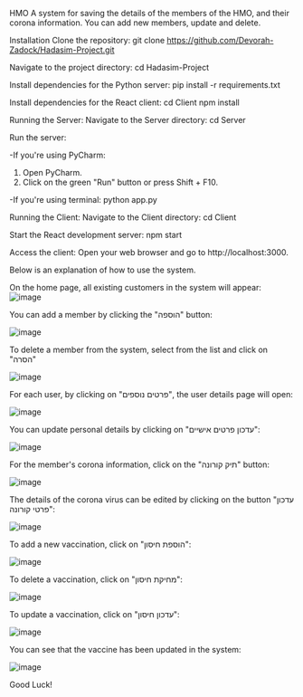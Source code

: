 HMO
A system for saving the details of the members of the HMO, and their corona information. You can add new members, update and delete.

Installation
Clone the repository:
git clone https://github.com/Devorah-Zadock/Hadasim-Project.git

Navigate to the project directory:
cd Hadasim-Project

Install dependencies for the Python server:
pip install -r requirements.txt

Install dependencies for the React client:
cd Client
npm install

Running the Server:
Navigate to the Server directory:
cd Server

Run the server:

-If you're using PyCharm:
1. Open PyCharm.
2. Click on the green "Run" button or press Shift + F10.

-If you're using terminal:
python app.py

Running the Client:
Navigate to the Client directory:
cd Client

Start the React development server:
npm start

Access the client:
Open your web browser and go to http://localhost:3000.

Below is an explanation of how to use the system.

On the home page, all existing customers in the system will appear:
![image](https://github.com/Devorah-Zadock/Hadasim-Project/assets/116593258/5c1cc8e7-0dc2-42f4-a740-2cca5669d3aa)

You can add a member by clicking the "הוספה" button:

![image](https://github.com/Devorah-Zadock/Hadasim-Project/assets/116593258/d4f1c7f2-72b8-44c9-ac48-6d5f2a5ffa46)



To delete a member from the system, select from the list and click on "הסרה"

![image](https://github.com/Devorah-Zadock/Hadasim-Project/assets/116593258/9f33a088-ba30-4031-a14f-552d610e3c86)



For each user, by clicking on "פרטים נוספים", the user details page will open:

![image](https://github.com/Devorah-Zadock/Hadasim-Project/assets/116593258/d0c853f1-8369-4827-ad39-f6d4414cec62)



You can update personal details by clicking on "עדכון פרטים אישיים":

![image](https://github.com/Devorah-Zadock/Hadasim-Project/assets/116593258/2980b70f-5e2b-4f21-a0d5-d69b73d93c4f)



For the member's corona information, click on the "תיק קורונה" button:

![image](https://github.com/Devorah-Zadock/Hadasim-Project/assets/116593258/f6652b0a-ce65-485e-8572-f62dcdd70128)



The details of the corona virus can be edited by clicking on the button "עדכון פרטי קורונה":

![image](https://github.com/Devorah-Zadock/Hadasim-Project/assets/116593258/d5597cb6-0511-4cd6-9fcb-cd32ed743db3)



To add a new vaccination, click on "הוספת חיסון":

![image](https://github.com/Devorah-Zadock/Hadasim-Project/assets/116593258/802bb82b-3c86-4ec1-b425-1fa0b016e03b)



To delete a vaccination, click on "מחיקת חיסון":

![image](https://github.com/Devorah-Zadock/Hadasim-Project/assets/116593258/062ff048-f1b2-4626-9d3f-afa0da85f2a0)



To update a vaccination, click on "עדכון חיסון":

![image](https://github.com/Devorah-Zadock/Hadasim-Project/assets/116593258/7137cad7-0d8c-46ab-9164-6e321291849c)


You can see that the vaccine has been updated in the system:

![image](https://github.com/Devorah-Zadock/Hadasim-Project/assets/116593258/66ab2483-4a4d-403e-9d24-610eea7aaea4)


Good Luck!
